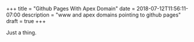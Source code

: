 +++
title = "Github Pages With Apex Domain"
date = 2018-07-12T11:56:11-07:00
description = "www and apex domains pointing to github pages"
draft = true
+++

Just a thing.

